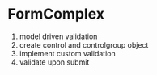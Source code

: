 # FormComplex

1. model driven validation
2. create control and controlgroup object
3. implement custom validation
4. validate upon submit
